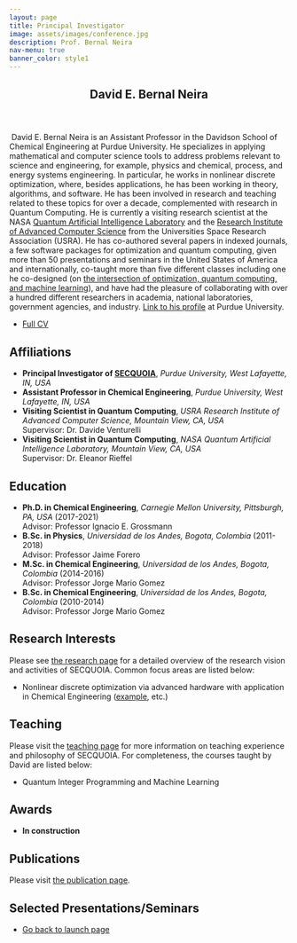```yaml
---
layout: page
title: Principal Investigator
image: assets/images/conference.jpg
description: Prof. Bernal Neira
nav-menu: true
banner_color: style1
---
```


<section id="profile">
	<div class="inner">
        <header class="major">
			<h2>David E. Bernal Neira</h2>
		</header>
		<p><span class="image left"><img src="{% link assets/images/profile.png %}" alt="" /></span> David E. Bernal Neira is an Assistant Professor in the Davidson School of Chemical Engineering at Purdue University. He specializes in applying mathematical and computer science tools to address problems relevant to science and engineering, for example, physics and chemical, process, and energy systems engineering. In particular, he works in nonlinear discrete optimization, where, besides applications, he has been working in theory, algorithms, and software. He has been involved in research and teaching related to these topics for over a decade, complemented with research in Quantum Computing. He is currently a visiting research scientist at the NASA <a href="https://www.nasa.gov/content/nasa-quantum-artificial-intelligence-laboratory-quail">Quantum Artificial Intelligence Laboratory</a> and the <a href="https://riacs.usra.edu/">Research Institute of Advanced Computer Science</a> from the Universities Space Research Association (USRA). He has co-authored several papers in indexed journals, a few software packages for optimization and quantum computing, given more than 50 presentations and seminars in the United States of America and internationally, co-taught more than five different classes including one he co-designed (on <a href="https://bernalde.github.io/QuIPML22/">the intersection of optimization, quantum computing, and machine learning</a>), and have had the pleasure of collaborating with over a hundred different researchers in academia, national laboratories, government agencies, and industry.
<a href="https://www.nasa.gov/content/nasa-quantum-artificial-intelligence-laboratory-quail">Link to his profile</a> at Purdue University.
</p>
        <ul class="actions">
			<li><a href="files/cv.html" class="button icon fa-file">Full CV</a></li>
		</ul>
        <h2>Affiliations</h2>
        <ul>
            <li><b>Principal Investigator of <a href="index.html">SECQUOIA</a></b>, <i>Purdue University, West Lafayette, IN, USA</i><br/></li>
            <li><b>Assistant Professor in Chemical Engineering</b>, <i>Purdue University, West Lafayette, IN, USA</i><br/></li>
            <li><b>Visiting Scientist in Quantum Computing</b>, <i>USRA Research Institute of Advanced Computer Science, Mountain View, CA, USA</i><br/>Supervisor: Dr. Davide Venturelli</li>
            <li><b>Visiting Scientist in Quantum Computing</b>, <i>NASA Quantum Artificial Intelligence Laboratory, Mountain View, CA, USA</i><br/>Supervisor: Dr. Eleanor Rieffel</li>
		</ul>
        <h2>Education</h2>
        <ul>
			<li><b>Ph.D. in Chemical Engineering</b>, <i>Carnegie Mellon University, Pittsburgh, PA, USA</i> (2017-2021)<br/>Advisor: Professor Ignacio E. Grossmann</li>
			<li><b>B.Sc. in Physics</b>, <i>Universidad de los Andes, Bogota, Colombia</i> (2011-2018)<br/> Advisor: Professor Jaime Forero</li>
			<li><b>M.Sc. in Chemical Engineering</b>, <i>Universidad de los Andes, Bogota, Colombia</i> (2014-2016)<br/> Advisor: Professor Jorge Mario Gomez</li>
			<li><b>B.Sc. in Chemical Engineering</b>, <i>Universidad de los Andes, Bogota, Colombia</i> (2010-2014)<br/> Advisor: Professor Jorge Mario Gomez</li>
		</ul>
        <h2>Research Interests</h2>
        <p>Please see <a href="5-research.html">the research page</a> for a detailed overview of the research vision and activities of SECQUOIA. Common focus areas are listed below:</p>
        <ul>
            <li>Nonlinear discrete optimization via advanced hardware with application in Chemical Engineering (<a href="5-research/example.html">example</a>, etc.)</li>
            <!-- <li>Decision-making under uncertainty (stochastic optimization, <a href="research/rfo.html">random field optimization</a>, etc.)</li>
			<li>Data-science (<a href="research/neuralops.html">neural operators</a>, convolutional neural networks, etc.)</li>
			<li>Infinite-dimensional optimization (i.e., <a href="research/infiniteopt.html">InfiniteOpt</a>)</li>
            <li>Advanced control</li>
            <li><a href="research/compvis.html">Computer vision for process control</a></li>
            <li><a href="research/ree.html">Rare-earth element recovery</a></li>
            <li><a href="research/wildfire.html">Wildfire mitigation</a></li>
            <li><a href="research/energy.html">Energy systems</a></li> -->
		</ul>
        <h2>Teaching</h2>
        <p>Please visit the <a href="7-teaching.html"> teaching page</a> for more information on teaching experience and philosophy of SECQUOIA. For completeness, the courses taught by David are listed below:</p>
        <ul>
            <li>Quantum Integer Programming and Machine Learning</li>
			<!-- <li>Chemical process modeling</li>
			<li>Organic chemistry</li>
            <li>Introduction to Julia, JuMP.jl, and InfiniteOpt.jl</li> -->
		</ul>
        <h2>Awards</h2>
        <ul>
            <li><b>In construction</b></li>
            <!-- <li><b>Plenary Speaker</b>, Computing & Systems Technology Division Plenary Session of the AICHE Annual Meeting (2022)</li>
			<li><b>Undergraduate Research Fellowship</b>, National Science Foundation (2016)</li>
            <li><b>Full Academic Scholarship</b>, Brigham Young University (2013 – 2017)</li>
            <li><b>Academic Scholarship</b>, Brigham Young University Chemical Engineering Department (2012)</li>
            <li><b>Masonic Academic Achievement Scholarship</b>, Yakima Masonic Lodge (2012))</li>
            <li><b>Eagle Scout</b>, Boy Scouts of America (2012)</li>
            <li><b>President’s List</b>, Yakima Valley Community College (2011 – 2012)</li> -->
		</ul>
        <h2>Publications</h2>
        <p>Please visit <a href="4-publications.html"> the publication page</a>.</p>
        <h2>Selected Presentations/Seminars</h2>
        <ul>
            <!-- TODO -->
            <!-- <li>"TITLE", <i>What, institution</i>, Where (When)</li>-->
		</ul>
	</div>
</section>

<section>
	<div class="inner">
		<ul class="actions">
    		<li><a href="/#launch" class="button icon fa-arrow-left">Go back to launch page</a></li>
		</ul>
	</div>
</section>